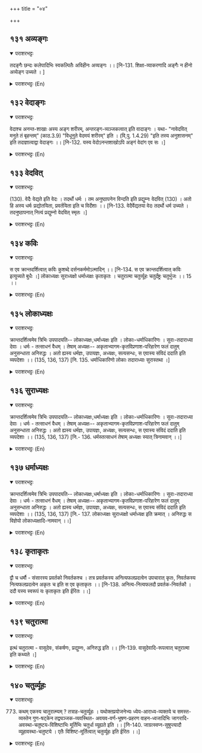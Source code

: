 +++
title = "०४"

+++

## १३१  अव्यङ्गः
<details open><summary>पराशरभट्टः</summary>

तदङ्गैः छन्दः कलेपादिभिः स्वकल्पितैः अविहीनः अव्यङ्गः ।। [नि-131. शिक्षा-व्याकरणादि अङ्गैः न हीनो अव्येङ्ग उच्यते । ]
</details>

<details><summary>पराशरभट्टः (En)</summary>

He who is not bereft of the limbs (of the vedas). भगवान् is know as 'अव्यङ्गः' since He is not bereft ( of the knowledge) of the Chhandas, Kalpa and other accessories of the वेदा-s which He Himself has created.
</details>

## १३२  वेदाङ्गः
<details open><summary>पराशरभट्टः</summary>

वेदाश्च अनन्त-शाखाः अस्य अङ्ग शरीरम्, अन्तरङ्ग-व्यञ्जकत्वात् इति वादाङ्गः । यथा- "नावेदवित् मनुते तं बृहन्तम्" (काठ.3.9) "विधूनुते वेदमयं शरीरम्" इति । (वि,पु. 1.4.29) "इति तस्य अनुशासनम्" इति तदाज्ञात्वाद्वा वेदाङ्गः ।। [नि-132. यस्य वेदोऽनन्तशाखोऽपि अङ्गं वेदांग एव सः ।]
</details>

<details><summary>पराशरभट्टः (En)</summary>

He who has the vedas as His Body. The वेदा-s with their innumerable branches are said to be His body since they reveal the inner-most secrets of भगवान् . Vide "He, who does not know the वेद , does not know that infinite Brahman." "He shakes His body composed of the वेदा-s" Or the name वेदाङ्गः can be taken to signify that the श्रुती-s and स्मृती-s are His body since they are His commands. Vide "श्रुती-s and स्मृती-s are my ordinances." "That which is due to the Gods and the Pithrs must be carried out." "This is His command."
</details>

## १३३  वेदवित्
<details open><summary>पराशरभट्टः</summary>

(130). वेदैः वेद्यते इति वेदः । तदर्थो धर्मः । तम अनुष्ठापनेन विन्दति इति प्रद्युम्नः वेदवित् (130) । अतो हि अस्य धर्मः प्रद्योतयिता, प्रवर्तयिता इति च विर्देशाः ।। [नि-133. वेदैर्वेद्यतया वेदः तदर्थो धर्म उच्यते । तदनुष्ठापनात् नित्यं प्रद्युम्नो वेदवित् स्मृतः ।]
</details>

<details><summary>पराशरभट्टः (En)</summary>

He who makes people practise what is laid down in the वेदा-s What is known by the वेदा-s is here said to be वेदा-s (i.e. ) its meaning, dharma. He has a knowledge of the Dharma which He makes others pracise and He does it as Pradyumna who is called वेदवित् here. Hence, His appellations are Dharma, the illuminator, and the Instigator.
</details>

## १३४  कविः
<details open><summary>पराशरभट्टः</summary>

स एव क्रान्तदर्शित्वात् कविः कुशब्दे दर्सनकर्ममोऽत्मादिन् ।। [नि-134. स एव क्रान्तदर्शित्वात् कविः इत्युच्यते बुधैः ।] लोकाध्यक्षः सुराध्यक्षो धर्माध्यक्षः कृताकृतः । चतुरात्मा चतुर्व्यूहः चतुर्दंष्ट्रः चतुर्भुजः ।। 15 ।।
</details>

<details><summary>पराशरभट्टः (En)</summary>

He who sees beyond. He is ' कविः' since He cognises all that is beyond ordinary perception. The affix 'in' has been added to the root 'ku' which signifies the act of seeing.
</details>

## १३५  लोकाध्यक्षः
<details open><summary>पराशरभट्टः</summary>

क्रान्तदर्शित्वमेव त्रिभिः उपपादयति-- लोकाध्यक्षः,धर्माध्यक्षः इति । लोकाः-धर्माधिकारिणः । सुराः-तदाराध्या देवाः । धर्मः - तत्साधनं वैधम् । तेषाम् अध्यक्षः-- अकृताभ्यागम-कृतविप्रणाश-परिहारेण फलं दातुम् अनुसन्धाता अनिरुद्धः । अतो ह्यस्य धर्मज्ञः, उपायज्ञः, अध्यक्षः, सत्यसन्धः, स एवास्य संविदं ददाति इति व्यपदेशाः ।। (135, 136, 137) [नि. 135. धर्माधिकारिणो लोकाः तदाराध्याः सुरास्तथा ।]
</details>

<details><summary>पराशरभट्टः (En)</summary>

He who controls the world
</details>

## १३६  सुराध्यक्षः
<details open><summary>पराशरभट्टः</summary>

क्रान्तदर्शित्वमेव त्रिभिः उपपादयति-- लोकाध्यक्षः,धर्माध्यक्षः इति । लोकाः-धर्माधिकारिणः । सुराः-तदाराध्या देवाः । धर्मः - तत्साधनं वैधम् । तेषाम् अध्यक्षः-- अकृताभ्यागम-कृतविप्रणाश-परिहारेण फलं दातुम् अनुसन्धाता अनिरुद्धः । अतो ह्यस्य धर्मज्ञः, उपायज्ञः, अध्यक्षः, सत्यसन्धः, स एवास्य संविदं ददाति इति व्यपदेशाः ।। (135, 136, 137) [नि.- 136. धर्मस्तत्साधनं तेषाम् अध्यक्षः स्यात् त्रिनामवान् ।।]
</details>

<details><summary>पराशरभट्टः (En)</summary>

He who controls the gods
</details>

## १३७  धर्माध्यक्षः
<details open><summary>पराशरभट्टः</summary>

क्रान्तदर्शित्वमेव त्रिभिः उपपादयति-- लोकाध्यक्षः,धर्माध्यक्षः इति । लोकाः-धर्माधिकारिणः । सुराः-तदाराध्या देवाः । धर्मः - तत्साधनं वैधम् । तेषाम् अध्यक्षः-- अकृताभ्यागम-कृतविप्रणाश-परिहारेण फलं दातुम् अनुसन्धाता अनिरुद्धः । अतो ह्यस्य धर्मज्ञः, उपायज्ञः, अध्यक्षः, सत्यसन्धः, स एवास्य संविदं ददाति इति व्यपदेशाः ।। (135, 136, 137) [नि.- 137. लोकाध्यक्षः सुराध्यक्षो धर्माध्यक्ष इति क्रमात् । अनिरुद्धः स विज्ञेयो लोकाध्यक्षादि-नामवान् ।।]
</details>

<details><summary>पराशरभट्टः (En)</summary>

He who controls Dharma The word ' लोका' signifies those who are eligible for the practice of dharma. 'Sura' signifies the gods who are worshipped with the Dharma. 'Dharma' signifies the means of worship prescribed (by the शास्त्रा-s). The अध्यक्ष or the presiding Deity over all these isभगवान् as अनिरुध्ध who closely observes so that He can grant the fruits of the Dharmic acts. He also sees that fruits are not obtained by those who do not practise the Dharma and that those who practise it do not go without the fruit. Hence He is known by the names of धर्मज्ञ (the knower of Dharma), उपायज्ञः ( He who knows the means), अध्यक्ष (the presiding Deity), Sathya-Sandhah (Highly Truthful); He alone bestows the knowledge of all this.
</details>

## १३८  कृताकृतः
<details open><summary>पराशरभट्टः</summary>

द्वौ च धर्मौ - संसारस्य प्रवर्तको निवर्तकश्च । तत्र प्रवर्तकस्य अनित्यफलप्रदत्वेन उपचारात् कृतः, निवर्तकस्य नित्यफलप्रदत्वेन अकृतः च इति स एव कृताकृतः ।। [नि-138. अनित्य-नित्यफलदौ प्रवर्तक-निवर्तकौ । ददौ यस्य स्वरूपं यः कृताकृतः इति ईरितः ।।]
</details>

<details><summary>पराशरभट्टः (En)</summary>

The grantor of the fruits in this world and in the other The grantor of the fruits in this world and in the other. Dharma is of two kinds: (1) प्रवर्तक धर्म (which prolongs the संसार ) and (2) निवर्तक dharma (which puts since He grants transitory fruits to the Pravarthaka dharma (which is this-worldly); and He is called Akrutha since He confers eternal fruit on those who practise Nivarthaka-dharma. Therefore भगवान् is called ' कृताकृतः."
</details>

## १३९  चतुरात्मा
<details open><summary>पराशरभट्टः</summary>

इत्थं चतुरात्मा - वासुदेवः, संकर्षणः, प्रद्युम्नः, अनिरुद्ध इति ।। [नि-139. वासुदेवादि-रूपत्वात् चतुरात्मा इति कथ्यते ।]
</details>

<details><summary>पराशरभट्टः (En)</summary>

He of four forms. Since भगवान् is in four forms ( वासुदेव, संकर्षण, Pradyumna and Aniruddha) He is known as चतुरात्मा .
</details>

## १४०  चतुर्व्यूहः
<details open><summary>पराशरभट्टः</summary>

773. कथम् एकस्य चातुरात्म्यम् ? तत्राह-चतुर्व्यूहः । यथोक्तप्रयोजनेभ्यः ध्येय-आराध्य-व्यक्तये च समस्त-व्यस्तेन गुण-षट्केन तद्व्यञ्जक-व्यवस्थित- अवयव-वर्ण-भूषण-प्रहरण वाहन-ध्वजादिभिः जागरादि-अवस्था-चतुष्टय-विशिष्टाभिः मूर्तिभिः चतुर्धा व्यूह्यते इति ।। [नि-140. जाग्रत्स्वप्न-सुषुप्त्यादौ व्यूहावस्था-चतुष्टये । एतैः विशिष्ट-मूर्तित्वात् चतुर्व्यूहः इति ईरितः ।।]
</details>

<details><summary>पराशरभट्टः (En)</summary>

He who is with four forms. How can one have four forms? The answer is 'चतुर्व्यूहः'. For the purposes mentioned above and for showing the forms that have to be meditated upon and worshipped. भगवान् manifests Himself in four forms one of which is endowed with all the six qualities and the other three with two weapons, vehicles, banners, etc., and which are also in the fourfold divine states of जागरत् etc. Note The four fold states are जागरत् -Wakeful State, Svapna-State of dreams; सुषुप्ती -Dreamless deep sleep; and तुरीय - the fourth and final State. Each of this states is in groups of four. In the first group up external senses function; in the second group they do not function, only the mind is active; in the group third group even the mind does not function, there is only breathing; in the fourth group even the breath is suspended. In the Paramapada there is a column (pillar) composed of Suddha-saththva material which is known by the name of विशाख-स्तंभ. There are four parts in the pillar from the base upwards and on the four sides of each part are the four व्यूह -forms- वासुदेव, संकर्षण, प्रद्युम्न and अनिरुद्ध . The four parts with four व्यूह in each correspond to the four stages of development that may be found in the worshipper who meditates on them.)
</details>
